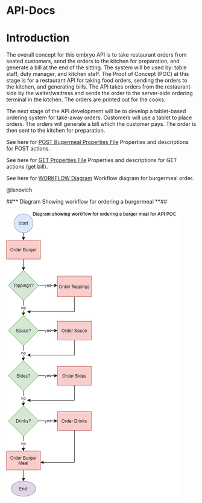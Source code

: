 # API-Docs

# Introduction 

The overall concept for this embryo API is to take restaurant orders from seated customers, send the orders to the kitchen for preparation, and generate a bill at the end of the sitting. The system will be used by: table staff, duty manager, and kitchen staff. The Proof of Concept (POC) at this stage is for a restaurant API for taking food orders, sending the orders to the kitchen, and generating bills. The API takes orders from the restaurant-side by the waiter/waitress and sends the order to the server-side ordering terminal in the kitchen. The orders are printed out for the cooks.

The next stage of the API development will be to develop a tablet-based ordering system for take-away orders. Customers will use a tablet to place orders. The orders will generate a bill which the customer pays. The order is then sent to the kitchen for preparation.

See here for [POST Bugermeal Properties File](POST-Properties-Reference.md) Properties and descriptions for POST actions.

See here for [GET Properties File](GET-Properties-Reference.md) Properties and descriptions for GET actions (get bill).

See here for [WORKFLOW Diagram](AaronAPIWorkflow.png) Workflow diagram for burgermeal order.

@lsnovich

##** Diagram Showing workflow for ordering a burgermeal **##


![Workflow Diagram](AaronAPIWorkflow.png)



